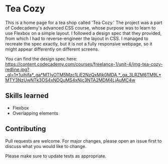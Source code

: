 # Tea Cozy 

This is a home page for a tea shop called 'Tea Cozy.' The project was a part of Codecademy's advanced CSS course, whose purpose was to learn to use Flexbox on a simple layout. I followed a design spec that they provided, from which I had to reverse-engineer the layout in CSS. I managed to recreate the spec exactly, but it is not a fully responsive webpage, so it might appear differently on different screens. 

You can find the design spec here: https://content.codecademy.com/courses/freelance-1/unit-4/img-tea-cozy-redline.jpg?_gl=1*1uihifa*_ga*MTIyOTM5Mzc1LjE2NzQxMjk0MDA.*_ga_3LRZM6TM9L*MTY3NzUwNTk3OS4xNDQuMS4xNjc3NTA2MDM4LjAuMC4w

## Skills learned

- Flexbox
- Overlapping elements

## Contributing

Pull requests are welcome. For major changes, please open an issue first
to discuss what you would like to change.

Please make sure to update tests as appropriate.
